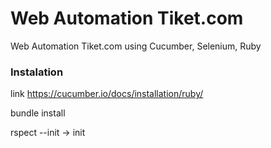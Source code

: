 # Web Automation Tiket.com
Web Automation Tiket.com using Cucumber, Selenium, Ruby

### Instalation
link https://cucumber.io/docs/installation/ruby/

bundle install

rspect --init -> init 